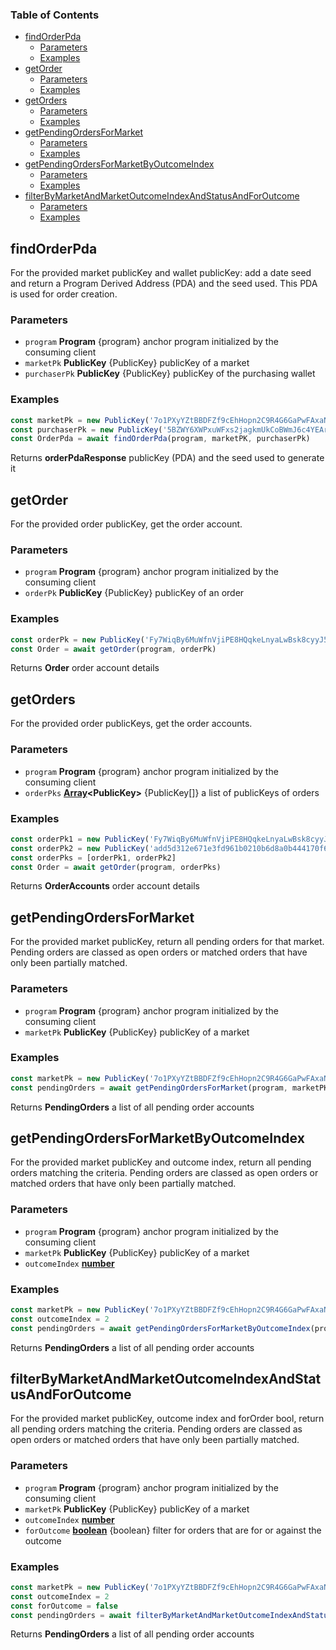 <!-- Generated by documentation.js. Update this documentation by updating the source code. -->

### Table of Contents

*   [findOrderPda][1]
    *   [Parameters][2]
    *   [Examples][3]
*   [getOrder][4]
    *   [Parameters][5]
    *   [Examples][6]
*   [getOrders][7]
    *   [Parameters][8]
    *   [Examples][9]
*   [getPendingOrdersForMarket][10]
    *   [Parameters][11]
    *   [Examples][12]
*   [getPendingOrdersForMarketByOutcomeIndex][13]
    *   [Parameters][14]
    *   [Examples][15]
*   [filterByMarketAndMarketOutcomeIndexAndStatusAndForOutcome][16]
    *   [Parameters][17]
    *   [Examples][18]

## findOrderPda

For the provided market publicKey and wallet publicKey: add a date seed and return a Program Derived Address (PDA) and the seed used. This PDA is used for order creation.

### Parameters

*   `program` **Program** {program} anchor program initialized by the consuming client
*   `marketPk` **PublicKey** {PublicKey} publicKey of a market
*   `purchaserPk` **PublicKey** {PublicKey} publicKey of the purchasing wallet

### Examples

```javascript
const marketPk = new PublicKey('7o1PXyYZtBBDFZf9cEhHopn2C9R4G6GaPwFAxaNWM33D')
const purchaserPk = new PublicKey('5BZWY6XWPxuWFxs2jagkmUkCoBWmJ6c4YEArr83hYBWk')
const OrderPda = await findOrderPda(program, marketPK, purchaserPk)
```

Returns **orderPdaResponse** publicKey (PDA) and the seed used to generate it

## getOrder

For the provided order publicKey, get the order account.

### Parameters

*   `program` **Program** {program} anchor program initialized by the consuming client
*   `orderPk` **PublicKey** {PublicKey} publicKey of an order

### Examples

```javascript
const orderPk = new PublicKey('Fy7WiqBy6MuWfnVjiPE8HQqkeLnyaLwBsk8cyyJ5WD8X')
const Order = await getOrder(program, orderPk)
```

Returns **Order** order account details

## getOrders

For the provided order publicKeys, get the order accounts.

### Parameters

*   `program` **Program** {program} anchor program initialized by the consuming client
*   `orderPks` **[Array][19]\<PublicKey>** {PublicKey\[]} a list of publicKeys of orders

### Examples

```javascript
const orderPk1 = new PublicKey('Fy7WiqBy6MuWfnVjiPE8HQqkeLnyaLwBsk8cyyJ5WD8X')
const orderPk2 = new PublicKey('add5d312e671e3fd961b0210b6d8a0b444170f6b39ab')
const orderPks = [orderPk1, orderPk2]
const Order = await getOrder(program, orderPks)
```

Returns **OrderAccounts** order account details

## getPendingOrdersForMarket

For the provided market publicKey, return all pending orders for that market. Pending orders are classed as open orders or matched orders that have only been partially matched.

### Parameters

*   `program` **Program** {program} anchor program initialized by the consuming client
*   `marketPk` **PublicKey** {PublicKey} publicKey of a market

### Examples

```javascript
const marketPk = new PublicKey('7o1PXyYZtBBDFZf9cEhHopn2C9R4G6GaPwFAxaNWM33D')
const pendingOrders = await getPendingOrdersForMarket(program, marketPK)
```

Returns **PendingOrders** a list of all pending order accounts

## getPendingOrdersForMarketByOutcomeIndex

For the provided market publicKey and outcome index, return all pending orders matching the criteria. Pending orders are classed as open orders or matched orders that have only been partially matched.

### Parameters

*   `program` **Program** {program} anchor program initialized by the consuming client
*   `marketPk` **PublicKey** {PublicKey} publicKey of a market
*   `outcomeIndex` **[number][20]**&#x20;

### Examples

```javascript
const marketPk = new PublicKey('7o1PXyYZtBBDFZf9cEhHopn2C9R4G6GaPwFAxaNWM33D')
const outcomeIndex = 2
const pendingOrders = await getPendingOrdersForMarketByOutcomeIndex(program, marketPK, outcomeIndex)
```

Returns **PendingOrders** a list of all pending order accounts

## filterByMarketAndMarketOutcomeIndexAndStatusAndForOutcome

For the provided market publicKey, outcome index and forOrder bool, return all pending orders matching the criteria. Pending orders are classed as open orders or matched orders that have only been partially matched.

### Parameters

*   `program` **Program** {program} anchor program initialized by the consuming client
*   `marketPk` **PublicKey** {PublicKey} publicKey of a market
*   `outcomeIndex` **[number][20]**&#x20;
*   `forOutcome` **[boolean][21]** {boolean} filter for orders that are for or against the outcome

### Examples

```javascript
const marketPk = new PublicKey('7o1PXyYZtBBDFZf9cEhHopn2C9R4G6GaPwFAxaNWM33D')
const outcomeIndex = 2
const forOutcome = false
const pendingOrders = await filterByMarketAndMarketOutcomeIndexAndStatusAndForOutcome(program, marketPK, outcomeIndex, forOutcome)
```

Returns **PendingOrders** a list of all pending order accounts

[1]: #findorderpda

[2]: #parameters

[3]: #examples

[4]: #getorder

[5]: #parameters-1

[6]: #examples-1

[7]: #getorders

[8]: #parameters-2

[9]: #examples-2

[10]: #getpendingordersformarket

[11]: #parameters-3

[12]: #examples-3

[13]: #getpendingordersformarketbyoutcomeindex

[14]: #parameters-4

[15]: #examples-4

[16]: #filterbymarketandmarketoutcomeindexandstatusandforoutcome

[17]: #parameters-5

[18]: #examples-5

[19]: https://developer.mozilla.org/docs/Web/JavaScript/Reference/Global_Objects/Array

[20]: https://developer.mozilla.org/docs/Web/JavaScript/Reference/Global_Objects/Number

[21]: https://developer.mozilla.org/docs/Web/JavaScript/Reference/Global_Objects/Boolean
